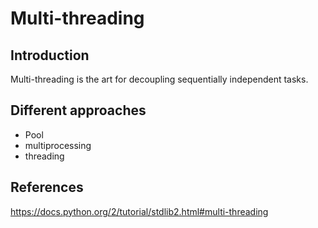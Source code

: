 # Multi-threading


## Introduction

Multi-threading is the art for decoupling sequentially independent tasks.


## Different approaches

- Pool 
- multiprocessing
- threading


## References 

https://docs.python.org/2/tutorial/stdlib2.html#multi-threading

